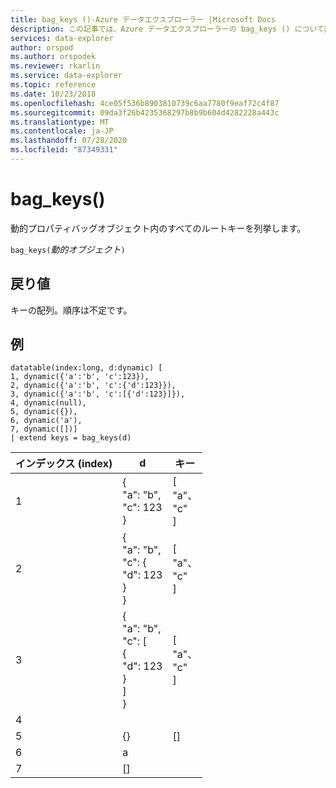 ```yaml
---
title: bag_keys ()-Azure データエクスプローラー |Microsoft Docs
description: この記事では、Azure データエクスプローラーの bag_keys () について説明します。
services: data-explorer
author: orspod
ms.author: orspodek
ms.reviewer: rkarlin
ms.service: data-explorer
ms.topic: reference
ms.date: 10/23/2018
ms.openlocfilehash: 4ce05f536b8903810739c6aa7780f9eaf72c4f87
ms.sourcegitcommit: 09da3f26b4235368297b8b9b604d4282228a443c
ms.translationtype: MT
ms.contentlocale: ja-JP
ms.lasthandoff: 07/28/2020
ms.locfileid: "87349331"
---
```

# <a name="bag_keys"></a>bag_keys()

動的プロパティバッグオブジェクト内のすべてのルートキーを列挙します。

`bag_keys(`*動的オブジェクト*`)`

## <a name="returns"></a>戻り値

キーの配列。順序は不定です。

## <a name="examples"></a>例

<!-- csl: https://help.kusto.windows.net/Samples -->
```
datatable(index:long, d:dynamic) [
1, dynamic({'a':'b', 'c':123}), 
2, dynamic({'a':'b', 'c':{'d':123}}),
3, dynamic({'a':'b', 'c':[{'d':123}]}),
4, dynamic(null),
5, dynamic({}),
6, dynamic('a'),
7, dynamic([])]
| extend keys = bag_keys(d)
```

|インデックス (index)|d|キー|
|---|---|---|
|1|{<br>  "a": "b",<br>  "c": 123<br>}|[<br>  "a"、<br>  "c"<br>]|
|2|{<br>  "a": "b",<br>  "c": {<br>    "d": 123<br>  }<br>}|[<br>  "a"、<br>  "c"<br>]|
|3|{<br>  "a": "b",<br>  "c": [<br>    {<br>      "d": 123<br>    }<br>  ]<br>}|[<br>  "a"、<br>  "c"<br>]|
|4|||
|5|{}|[]|
|6|a||
|7|[]||
